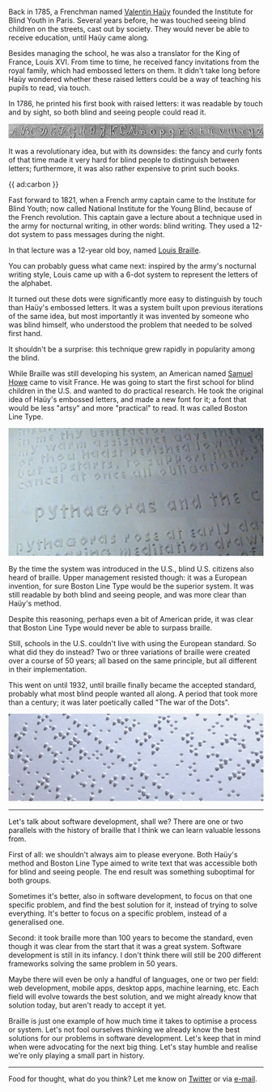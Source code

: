 Back in 1785, a Frenchman named [Valentin Haüy](*https://en.wikipedia.org/wiki/Valentin_Ha%C3%BCy) founded the Institute for Blind Youth in Paris. Several years before, he was touched seeing blind children on the streets, cast out by society. They would never be able to receive education, until Haüy came along.

Besides managing the school, he was also a translator for the King of France, Louis XVI. From time to time, he received fancy invitations from the royal family, which had embossed letters on them. It didn't take long before Haüy wondered whether these raised letters could be a way of teaching his pupils to read, via touch.

In 1786, he printed his first book with raised letters: it was readable by touch and by sight, so both blind and seeing people could read it.

![](/resources/img/blog/braille/hauy.jpg)

It was a revolutionary idea, but with its downsides: the fancy and curly fonts of that time made it very hard for blind people to distinguish between letters; furthermore, it was also rather expensive to print such books.


{{ ad:carbon }}

Fast forward to 1821, when a French army captain came to the Institute for Blind Youth; now called National Institute for the Young Blind, because of the French revolution. This captain gave a lecture about a technique used in the army for nocturnal writing, in other words: blind writing. They used a 12-dot system to pass messages during the night.

In that lecture was a 12-year old boy, named [Louis Braille](*https://en.wikipedia.org/wiki/Louis_Braille).

You can probably guess what came next: inspired by the army's nocturnal writing style, Louis came up with a 6-dot system to represent the letters of the alphabet. 

It turned out these dots were significantly more easy to distinguish by touch than Haüy's embossed letters. 
It was a system built upon previous iterations of the same idea, but most importantly it was invented by someone who was blind himself, who understood the problem that needed to be solved first hand.

It shouldn't be a surprise: this technique grew rapidly in popularity among the blind.

While Braille was still developing his system, an American named [Samuel Howe](*https://en.wikipedia.org/wiki/Samuel_Gridley_Howe) came to visit France. He was going to start the first school for blind children in the U.S. and wanted to do practical research. He took the original idea of Haüy's embossed letters, and made a new font for it; a font that would be less "artsy" and more "practical" to read. It was called Boston Line Type. 

![](/resources/img/blog/braille/boston.jpg)

By the time the system was introduced in the U.S., blind U.S. citizens also heard of braille. Upper management resisted though: it was a European invention, for sure Boston Line Type would be the superior system. It was still readable by both blind and seeing people, and was more clear than Haüy's method.

Despite this reasoning, perhaps even a bit of American pride, it was clear that Boston Line Type would never be able to surpass braille.

Still, schools in the U.S. couldn't live with using the European standard. So what did they do instead? Two or three variations of braille were created over a course of 50 years; all based on the same principle, but all different in their implementation.

This went on until 1932, until braille finally became the accepted standard, probably what most blind people wanted all along. A period that took more than a century; it was later poetically called "The war of the Dots".

![](/resources/img/blog/braille/braille.png)

---

Let's talk about software development, shall we? There are one or two parallels with the history of braille that I think we can learn valuable lessons from.

First of all: we shouldn't always aim to please everyone. Both Haüy's method and Boston Line Type aimed to write text that was accessible both for blind and seeing people. The end result was something suboptimal for both groups.

Sometimes it's better, also in software development, to focus on that one specific problem, and find the best solution for it, instead of trying to solve everything. It's better to focus on a specific problem, instead of a generalised one.

Second: it took braille more than 100 years to become the standard, even though it was clear from the start that it was a great system. Software development is still in its infancy. I don't think there will still be 200 different frameworks solving the same problem in 50 years. 

Maybe there will even be only a handful of languages, one or two per field: web development, mobile apps, desktop apps, machine learning, etc. Each field will evolve towards the best solution, and we might already know that solution today, but aren't ready to accept it yet.

Braille is just one example of how much time it takes to optimise a process or system. Let's not fool ourselves thinking we already know the best solutions for our problems in software development. Let's keep that in mind when were advocating for the next big thing. Let's stay humble and realise we're only playing a small part in history.

---

Food for thought, what do you think? Let me know on [Twitter](*https://twitter.com/brendt_gd) or via [e-mail](mailto:brendt@stitcher.io).
